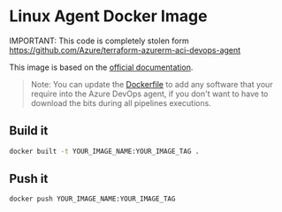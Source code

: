 
# Linux Agent Docker Image

IMPORTANT: This code is completely stolen form https://github.com/Azure/terraform-azurerm-aci-devops-agent

This image is based on the [official documentation](https://docs.microsoft.com/en-us/azure/devops/pipelines/agents/docker?view=azure-devops#linux).

> Note: You can update the [Dockerfile](Dockerfile) to add any software that your require into the Azure DevOps agent, if you don't want to have to download the bits during all pipelines executions.

## Build it

```bash
docker built -t YOUR_IMAGE_NAME:YOUR_IMAGE_TAG .
```

## Push it

```bash
docker push YOUR_IMAGE_NAME:YOUR_IMAGE_TAG
```